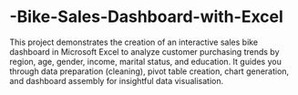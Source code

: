 # -Bike-Sales-Dashboard-with-Excel
This project demonstrates the creation of an interactive sales bike dashboard in Microsoft Excel to analyze customer purchasing trends by region, age, gender, income, marital status, and education. It guides you through data preparation (cleaning), pivot table creation, chart generation, and dashboard assembly for insightful data visualisation.
